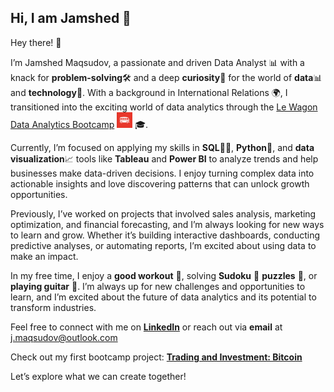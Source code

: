 ## Hi, I am Jamshed 👋

Hey there! 👋 

I’m Jamshed Maqsudov, a passionate and driven Data Analyst 📊 with a knack for **problem-solving**🛠️ and a deep **curiosity**🧐 for the world of **data**📊 and **technology**🤖. With a background in International Relations 🌍, I transitioned into the exciting world of data analytics through the [Le Wagon Data Analytics Bootcamp](https://www.lewagon.com/data-analytics-course) <img src="le_lewagon_logo.png" alt="Le Wagon Logo" width="25"> 🎓.

Currently, I’m focused on applying my skills in **SQL**🧑‍💻, **Python**🐍, and **data visualization**📈 tools like **Tableau** and **Power BI** to analyze trends and help businesses make data-driven decisions. I enjoy turning complex data into actionable insights and love discovering patterns that can unlock growth opportunities.

Previously, I’ve worked on projects that involved sales analysis, marketing optimization, and financial forecasting, and I’m always looking for new ways to learn and grow. Whether it’s building interactive dashboards, conducting predictive analyses, or automating reports, I’m excited about using data to make an impact.

In my free time, I enjoy a **good workout** 💪, solving **Sudoku** 🎰 **puzzles** 🧩, or **playing guitar** 🎸. I’m always up for new challenges and opportunities to learn, and I’m excited about the future of data analytics and its potential to transform industries.

Feel free to connect with me on [**LinkedIn**](www.linkedin.com/in/jamshedmaqsudov) or reach out via **email** at j.maqsudov@outlook.com

Check out my first bootcamp project: [**Trading and Investment: Bitcoin**](https://github.com/MaqsudovJamshed/Trading-and-Investing?tab=readme-ov-file#trading-and-investing-project-bitcoin)

Let’s explore what we can create together!















<!--**🛠️ Skills & Tools**

- **Programming Languages**: Python, SQL
- **Data Visualization**: Tableau, Power BI, Looker Studio
- **Data Analysis**: Excel, Pandas, NumPy
- **Version Control**: Git, GitHub
- **Other**: Problem Solving, Critical Thinking, Communication

**🚀 Projects**

Trading and Investment Analysis: Analyzing financial markets with a focus on Bitcoin and traditional assets.


📚 **Continuous Learning**

HackerRank SQL challanges


🎸 Fun Facts

- I love playing guitar 🎶
- Fitness enthusiast – I enjoy running and kettlebell workouts 💪
- A big fan of Sudoku puzzles 🧩--> 
